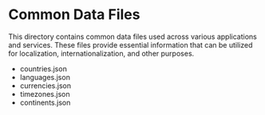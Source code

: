 # Common Data Files

This directory contains common data files used across various applications and services.
These files provide essential information that can be utilized for localization,
internationalization, and other purposes.

- countries.json
- languages.json
- currencies.json
- timezones.json
- continents.json
